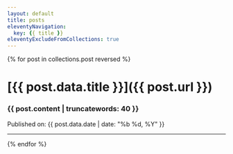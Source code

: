 ```yaml
---
layout: default
title: posts
eleventyNavigation:
  key: {{ title }}
eleventyExcludeFromCollections: true
---
```


{% for post in collections.post reversed %}
# [{{ post.data.title }}]({{ post.url }})
### {{ post.content | truncatewords: 40 }}
Published on: {{ post.data.date | date: "%b %d, %Y" }}

<hr>
{% endfor %}